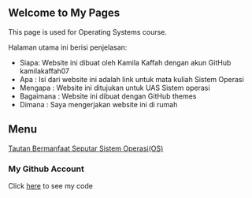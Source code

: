 ## Welcome to My Pages

This page is used for Operating Systems course.

Halaman utama ini berisi penjelasan:
* Siapa: Website ini dibuat oleh Kamila Kaffah dengan akun GitHub kamilakaffah07
* Apa : Isi dari website ini adalah link untuk mata kuliah Sistem Operasi
* Mengapa : Website ini ditujukan untuk UAS Sistem operasi
* Bagaimana : Website ini dibuat dengan GitHub themes
* Dimana : Saya mengerjakan website ini di rumah

## Menu

[Tautan Bermanfaat Seputar Sistem Operasi(OS)](https://kamilakaffah07.github.io/os201/URLs)

### My Github Account

Click [here](https://github.com/kamilakaffah07/os201) to see my code

